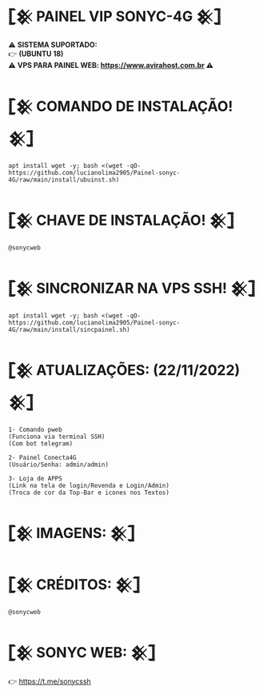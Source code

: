 #  𓊈𒆜 PAINEL VIP SONYC-4G 𒆜𓊉

⚠ <b>SISTEMA SUPORTADO:</b></br>
👉 <b>(UBUNTU 18)</b></br>
⚠ <b>VPS PARA PAINEL WEB: https://www.avirahost.com.br ⚠</b></br>

# 𓊈𒆜 COMANDO DE INSTALAÇÃO! 𒆜𓊉
```
apt install wget -y; bash <(wget -qO- https://github.com/lucianolima2905/Painel-sonyc-4G/raw/main/install/ubuinst.sh)
```

# 𓊈𒆜 CHAVE DE INSTALAÇÃO! 𒆜𓊉
```
@sonycweb
```

# 𓊈𒆜 SINCRONIZAR NA VPS SSH! 𒆜𓊉
```
apt install wget -y; bash <(wget -qO- https://github.com/lucianolima2905/Painel-sonyc-4G/raw/main/install/sincpainel.sh)
```


# 𓊈𒆜 ATUALIZAÇÕES: (22/11/2022) 𒆜𓊉
```
1- Comando pweb
(Funciona via terminal SSH)
(Com bot telegram)

2- Painel Conecta4G 
(Usuário/Senha: admin/admin)

3- Loja de APPS 
(Link na tela de login/Revenda e Login/Admin)
(Troca de cor da Top-Bar e icones nos Textos)
```

# 𓊈𒆜 IMAGENS: 𒆜𓊉


# 𓊈𒆜 CRÉDITOS: 𒆜𓊉
```
@sonycweb
```

# 𓊈𒆜 SONYC WEB: 𒆜𓊉
👉 https://t.me/sonycssh
